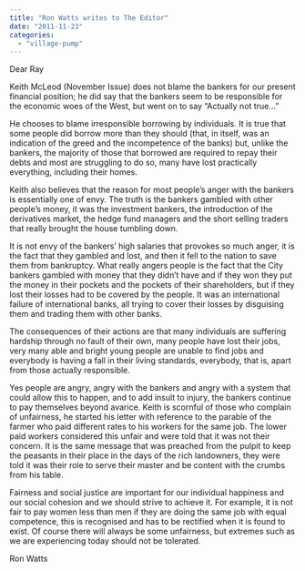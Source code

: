 ```yaml
---
title: "Ron Watts writes to The Editor"
date: "2011-11-23"
categories: 
  - "village-pump"
---
```


Dear Ray

Keith McLeod (November Issue) does not blame the bankers for our present financial position; he did say that the bankers seem to be responsible for the economic woes of the West, but went on to say “Actually not true...”

He chooses to blame irresponsible borrowing by individuals. It is true that some people did borrow more than they should (that, in itself, was an indication of the greed and the incompetence of the banks) but, unlike the bankers, the majority of those that borrowed are required to repay their debts and most are struggling to do so, many have lost practically everything, including their homes.

Keith also believes that the reason for most people’s anger with the bankers is essentially one of envy. The truth is the bankers gambled with other people’s money, it was the investment bankers, the introduction of the derivatives market, the hedge fund managers and the short selling traders that really brought the house tumbling down.

It is not envy of the bankers’ high salaries that provokes so much anger, it is the fact that they gambled and lost, and then it fell to the nation to save them from bankruptcy. What really angers people is the fact that the City bankers gambled with money that they didn’t have and if they won they put the money in their pockets and the pockets of their shareholders, but if they lost their losses had to be covered by the people. It was an international failure of international banks, all trying to cover their losses by disguising them and trading them with other banks.

The consequences of their actions are that many individuals are suffering hardship through no fault of their own, many people have lost their jobs, very many able and bright young people are unable to find jobs and everybody is having a fall in their living standards, everybody, that is, apart from those actually responsible.

Yes people are angry, angry with the bankers and angry with a system that could allow this to happen, and to add insult to injury, the bankers continue to pay themselves beyond avarice. Keith is scornful of those who complain of unfairness, he started his letter with reference to the parable of the farmer who paid different rates to his workers for the same job. The lower paid workers considered this unfair and were told that it was not their concern. It is the same message that was preached from the pulpit to keep the peasants in their place in the days of the rich landowners, they were told it was their role to serve their master and be content with the crumbs from his table.

Fairness and social justice are important for our individual happiness and our social cohesion and we should strive to achieve it. For example, it is not fair to pay women less than men if they are doing the same job with equal competence, this is recognised and has to be rectified when it is found to exist. Of course there will always be some unfairness, but extremes such as we are experiencing today should not be tolerated.

Ron Watts

